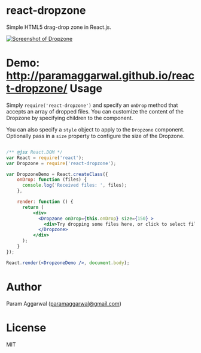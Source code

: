react-dropzone
=================

Simple HTML5 drag-drop zone in React.js.

[![Screenshot of Dropzone](https://raw.githubusercontent.com/paramaggarwal/react-dropzone/master/screenshot.png)](http://paramaggarwal.github.io/react-dropzone/)

Demo: http://paramaggarwal.github.io/react-dropzone/
Usage
=====

Simply `require('react-dropzone')` and specify an `onDrop` method that accepts an array of dropped files. You can customize the content of the Dropzone by specifying children to the component.

You can also specify a `style` object to apply to the `Dropzone` component. Optionally pass in a `size` property to configure the size of the Dropzone.

```jsx

/** @jsx React.DOM */
var React = require('react');
var Dropzone = require('react-dropzone');

var DropzoneDemo = React.createClass({
    onDrop: function (files) {
      console.log('Received files: ', files);
    },

    render: function () {
      return (
          <div>
            <Dropzone onDrop={this.onDrop} size={150} >
              <div>Try dropping some files here, or click to select files to upload.</div>
            </Dropzone>
          </div>
      );
    }
});

React.render(<DropzoneDemo />, document.body);
```

Author
======

Param Aggarwal (paramaggarwal@gmail.com)

License
=======

MIT
   